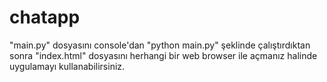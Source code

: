 # chatapp

"main.py" dosyasını console'dan "python main.py" şeklinde çalıştırdıktan sonra "index.html" dosyasını herhangi bir web browser ile açmanız halinde uygulamayı kullanabilirsiniz.
